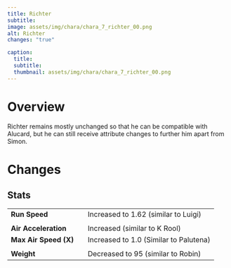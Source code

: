 ```yaml
---
title: Richter
subtitle: 
image: assets/img/chara/chara_7_richter_00.png
alt: Richter
changes: "true"

caption:
  title:
  subtitle: 
  thumbnail: assets/img/chara/chara_7_richter_00.png
---
```


# Overview 

Richter remains mostly unchanged so that he can be compatible with Alucard, but he can still receive attribute changes to further him apart from Simon.

# Changes

## Stats

| |  |  |
| :----------- | :-----: | ----------- |
| **Run Speed** | | Increased to 1.62 (similar to Luigi)  |
|  | |  |
| **Air Acceleration** | | Increased (similar to K Rool)  |
| **Max Air Speed (X)** | | Increased to 1.0 (Similar to Palutena) |
|  | |  |
| **Weight** | | Decreased to 95 (similar to Robin)  |